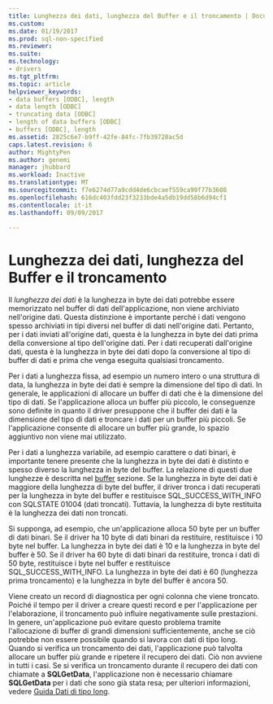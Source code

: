 ```yaml
---
title: Lunghezza dei dati, lunghezza del Buffer e il troncamento | Documenti Microsoft
ms.custom: 
ms.date: 01/19/2017
ms.prod: sql-non-specified
ms.reviewer: 
ms.suite: 
ms.technology:
- drivers
ms.tgt_pltfrm: 
ms.topic: article
helpviewer_keywords:
- data buffers [ODBC], length
- data length [ODBC]
- truncating data [ODBC]
- length of data buffers [ODBC]
- buffers [ODBC], length
ms.assetid: 2825c6e7-b9ff-42fe-84fc-7fb39728ac5d
caps.latest.revision: 6
author: MightyPen
ms.author: genemi
manager: jhubbard
ms.workload: Inactive
ms.translationtype: MT
ms.sourcegitcommit: f7e6274d77a9cdd4de6cbcaef559ca99f77b3608
ms.openlocfilehash: 616dc403fdd23f3233bde4a5db19dd58b6d94cf1
ms.contentlocale: it-it
ms.lasthandoff: 09/09/2017

---
```

# <a name="data-length-buffer-length-and-truncation"></a>Lunghezza dei dati, lunghezza del Buffer e il troncamento
Il *lunghezza dei dati* è la lunghezza in byte dei dati potrebbe essere memorizzato nel buffer di dati dell'applicazione, non viene archiviato nell'origine dati. Questa distinzione è importante perché i dati vengono spesso archiviati in tipi diversi nel buffer di dati nell'origine dati. Pertanto, per i dati inviati all'origine dati, questa è la lunghezza in byte dei dati prima della conversione al tipo dell'origine dati. Per i dati recuperati dall'origine dati, questa è la lunghezza in byte dei dati dopo la conversione al tipo di buffer di dati e prima che venga eseguita qualsiasi troncamento.  
  
 Per i dati a lunghezza fissa, ad esempio un numero intero o una struttura di data, la lunghezza in byte dei dati è sempre la dimensione del tipo di dati. In generale, le applicazioni di allocare un buffer di dati che è la dimensione del tipo di dati. Se l'applicazione alloca un buffer più piccolo, le conseguenze sono definite in quanto il driver presuppone che il buffer dei dati è la dimensione del tipo di dati e troncare i dati per un buffer più piccoli. Se l'applicazione consente di allocare un buffer più grande, lo spazio aggiuntivo non viene mai utilizzato.  
  
 Per i dati a lunghezza variabile, ad esempio carattere o dati binari, è importante tenere presente che la lunghezza in byte dei dati è distinto e spesso diverso la lunghezza in byte del buffer. La relazione di questi due lunghezze è descritta nel [buffer](../../../odbc/reference/develop-app/buffers.md) sezione. Se la lunghezza in byte dei dati è maggiore della lunghezza di byte del buffer, il driver tronca i dati recuperati per la lunghezza in byte del buffer e restituisce SQL_SUCCESS_WITH_INFO con SQLSTATE 01004 (dati troncati). Tuttavia, la lunghezza di byte restituita è la lunghezza dei dati non troncati.  
  
 Si supponga, ad esempio, che un'applicazione alloca 50 byte per un buffer di dati binari. Se il driver ha 10 byte di dati binari da restituire, restituisce i 10 byte nel buffer. La lunghezza in byte dei dati è 10 e la lunghezza in byte del buffer è 50. Se il driver ha 60 byte di dati binari da restituire, tronca i dati di 50 byte, restituisce i byte nel buffer e restituisce SQL_SUCCESS_WITH_INFO. La lunghezza in byte dei dati è 60 (lunghezza prima troncamento) e la lunghezza in byte del buffer è ancora 50.  
  
 Viene creato un record di diagnostica per ogni colonna che viene troncato. Poiché il tempo per il driver a creare questi record e per l'applicazione per l'elaborazione, il troncamento può influire negativamente sulle prestazioni. In genere, un'applicazione può evitare questo problema tramite l'allocazione di buffer di grandi dimensioni sufficientemente, anche se ciò potrebbe non essere possibile quando si lavora con dati di tipo long. Quando si verifica un troncamento dei dati, l'applicazione può talvolta allocare un buffer più grande e ripetere il recupero dei dati. Ciò non avviene in tutti i casi. Se si verifica un troncamento durante il recupero dei dati con chiamate a **SQLGetData**, l'applicazione non è necessario chiamare **SQLGetData** per i dati che sono già stata resa; per ulteriori informazioni, vedere [Guida Dati di tipo long](../../../odbc/reference/develop-app/getting-long-data.md).

